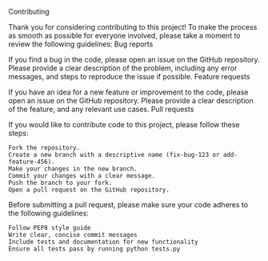 Contributing

Thank you for considering contributing to this project! To make the process as smooth as possible for everyone involved, please take a moment to review the following guidelines:
Bug reports

If you find a bug in the code, please open an issue on the GitHub repository. Please provide a clear description of the problem, including any error messages, and steps to reproduce the issue if possible.
Feature requests

If you have an idea for a new feature or improvement to the code, please open an issue on the GitHub repository. Please provide a clear description of the feature, and any relevant use cases.
Pull requests

If you would like to contribute code to this project, please follow these steps:

    Fork the repository.
    Create a new branch with a descriptive name (fix-bug-123 or add-feature-456).
    Make your changes in the new branch.
    Commit your changes with a clear message.
    Push the branch to your fork.
    Open a pull request on the GitHub repository.

Before submitting a pull request, please make sure your code adheres to the following guidelines:

    Follow PEP8 style guide
    Write clear, concise commit messages
    Include tests and documentation for new functionality
    Ensure all tests pass by running python tests.py
